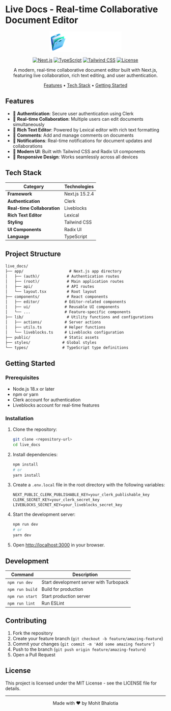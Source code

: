 # Live Docs - Real-time Collaborative Document Editor

<div align="center">

![Live Docs Logo](public/assets/icons/logo.svg)

[![Next.js](https://img.shields.io/badge/Next.js-15.2.4-black?logo=next.js)](https://nextjs.org/)
[![TypeScript](https://img.shields.io/badge/TypeScript-5.0-blue?logo=typescript)](https://www.typescriptlang.org/)
[![Tailwind CSS](https://img.shields.io/badge/Tailwind_CSS-3.4.1-38B2AC?logo=tailwind-css)](https://tailwindcss.com/)
[![License](https://img.shields.io/badge/License-MIT-green.svg)](LICENSE)

A modern, real-time collaborative document editor built with Next.js, featuring live collaboration, rich text editing, and user authentication.

[Features](#features) • [Tech Stack](#tech-stack) • [Getting Started](#getting-started)

</div>

## Features


- 🔐 **Authentication**: Secure user authentication using Clerk
- 👥 **Real-time Collaboration**: Multiple users can edit documents simultaneously
- 📝 **Rich Text Editor**: Powered by Lexical editor with rich text formatting
- 💬 **Comments**: Add and manage comments on documents
- 🔔 **Notifications**: Real-time notifications for document updates and collaborations
- 🎨 **Modern UI**: Built with Tailwind CSS and Radix UI components
- 📱 **Responsive Design**: Works seamlessly across all devices

## Tech Stack



| Category | Technologies |
|----------|--------------|
| **Framework** | Next.js 15.2.4 |
| **Authentication** | Clerk |
| **Real-time Collaboration** | Liveblocks |
| **Rich Text Editor** | Lexical |
| **Styling** | Tailwind CSS |
| **UI Components** | Radix UI |
| **Language** | TypeScript |

## Project Structure



```
live_docs/
├── app/                    # Next.js app directory
│   ├── (auth)/            # Authentication routes
│   ├── (root)/            # Main application routes
│   ├── api/               # API routes
│   └── layout.tsx         # Root layout
├── components/            # React components
│   ├── editor/           # Editor-related components
│   ├── ui/               # Reusable UI components
│   └── ...               # Feature-specific components
├── lib/                   # Utility functions and configurations
│   ├── actions/          # Server actions
│   ├── utils.ts          # Helper functions
│   └── liveblocks.ts     # Liveblocks configuration
├── public/               # Static assets
├── styles/              # Global styles
└── types/               # TypeScript type definitions
```

## Getting Started

### Prerequisites

- Node.js 18.x or later
- npm or yarn
- Clerk account for authentication
- Liveblocks account for real-time features

### Installation

1. Clone the repository:
   ```bash
   git clone <repository-url>
   cd live_docs
   ```

2. Install dependencies:
   ```bash
   npm install
   # or
   yarn install
   ```

3. Create a `.env.local` file in the root directory with the following variables:
   ```
   NEXT_PUBLIC_CLERK_PUBLISHABLE_KEY=your_clerk_publishable_key
   CLERK_SECRET_KEY=your_clerk_secret_key
   LIVEBLOCKS_SECRET_KEY=your_liveblocks_secret_key
   ```

4. Start the development server:
   ```bash
   npm run dev
   # or
   yarn dev
   ```

5. Open [http://localhost:3000](http://localhost:3000) in your browser.

## Development

<div align="center">

| Command | Description |
|---------|-------------|
| `npm run dev` | Start development server with Turbopack |
| `npm run build` | Build for production |
| `npm run start` | Start production server |
| `npm run lint` | Run ESLint |

</div>

## Contributing

1. Fork the repository
2. Create your feature branch (`git checkout -b feature/amazing-feature`)
3. Commit your changes (`git commit -m 'Add some amazing feature'`)
4. Push to the branch (`git push origin feature/amazing-feature`)
5. Open a Pull Request

## License

This project is licensed under the MIT License - see the LICENSE file for details.

---

<div align="center">

Made with ❤️ by Mohit Bhalotia

</div>
